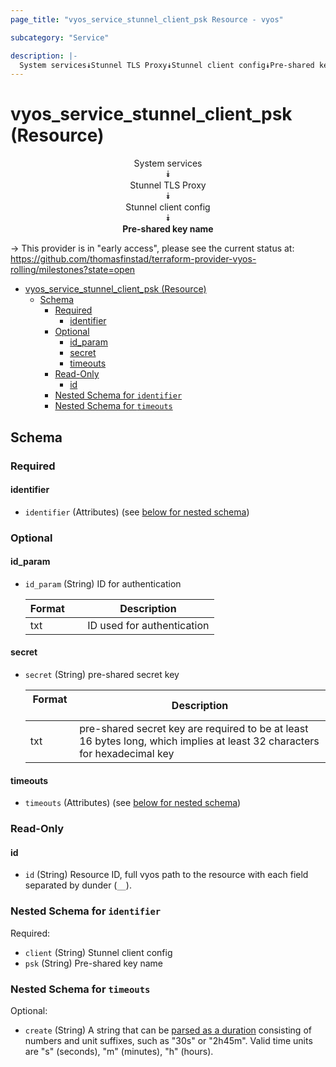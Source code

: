```yaml
---
page_title: "vyos_service_stunnel_client_psk Resource - vyos"

subcategory: "Service"

description: |-
  System services⯯Stunnel TLS Proxy⯯Stunnel client config⯯Pre-shared key name
---
```


# vyos_service_stunnel_client_psk (Resource)
<center>

System services  
⯯  
Stunnel TLS Proxy  
⯯  
Stunnel client config  
⯯  
**Pre-shared key name**


</center>

-> This provider is in "early access", please see the current status at: https://github.com/thomasfinstad/terraform-provider-vyos-rolling/milestones?state=open

<!--TOC-->

- [vyos_service_stunnel_client_psk (Resource)](#vyos_service_stunnel_client_psk-resource)
  - [Schema](#schema)
    - [Required](#required)
      - [identifier](#identifier)
    - [Optional](#optional)
      - [id_param](#id_param)
      - [secret](#secret)
      - [timeouts](#timeouts)
    - [Read-Only](#read-only)
      - [id](#id)
    - [Nested Schema for `identifier`](#nested-schema-for-identifier)
    - [Nested Schema for `timeouts`](#nested-schema-for-timeouts)

<!--TOC-->

<!-- schema generated by tfplugindocs -->
## Schema

### Required

#### identifier
- `identifier` (Attributes) (see [below for nested schema](#nestedatt--identifier))

### Optional

#### id_param
- `id_param` (String) ID for authentication

    |  Format  &emsp;|  Description                 |
    |----------|------------------------------|
    |  txt     &emsp;|  ID used for authentication  |
#### secret
- `secret` (String) pre-shared secret key

    |  Format  &emsp;|  Description                                                                                                                |
    |----------|-----------------------------------------------------------------------------------------------------------------------------|
    |  txt     &emsp;|  pre-shared secret key are required to be at least 16 bytes long, which implies at least 32 characters for hexadecimal key  |
#### timeouts
- `timeouts` (Attributes) (see [below for nested schema](#nestedatt--timeouts))

### Read-Only

#### id
- `id` (String) Resource ID, full vyos path to the resource with each field separated by dunder (`__`).

<a id="nestedatt--identifier"></a>
### Nested Schema for `identifier`

Required:

- `client` (String) Stunnel client config
- `psk` (String) Pre-shared key name


<a id="nestedatt--timeouts"></a>
### Nested Schema for `timeouts`

Optional:

- `create` (String) A string that can be [parsed as a duration](https://pkg.go.dev/time#ParseDuration) consisting of numbers and unit suffixes, such as &#34;30s&#34; or &#34;2h45m&#34;. Valid time units are &#34;s&#34; (seconds), &#34;m&#34; (minutes), &#34;h&#34; (hours).
